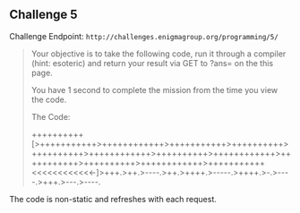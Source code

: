 Challenge 5
-----------

Challenge Endpoint: `http://challenges.enigmagroup.org/programming/5/`

> Your objective is to take the following code, run it through a compiler
> (hint: esoteric) and return your result via GET to ?ans= on the this page.
>
> You have 1 second to complete the mission from the time you view the code.
>
> The Code:
>
> ++++++++++[>+++++++++++>++++++++++++>+++++++++++>++++++++++>++++++++++>++++++++++++>++++++++++>++++++++++++>+++++++++++>++++++++++>++++++++++++>+++++++++++<<<<<<<<<<<<-]>+++.>++.>----.>++.>++++.>-----.>++++.>-.>----.>+++.>---.>----.

The code is non-static and refreshes with each request.
